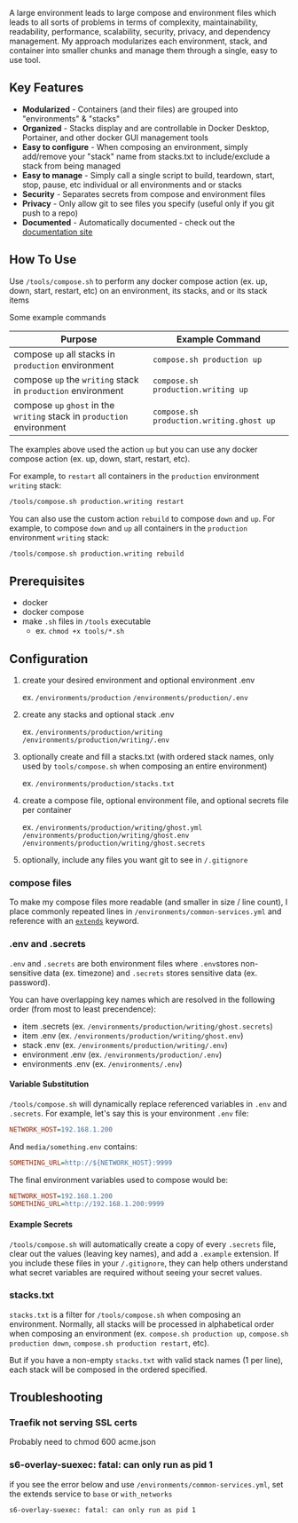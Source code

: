A large environment leads to large compose and environment files which leads to all sorts of problems in terms of complexity, maintainability, readability, performance, scalability, security, privacy, and dependency management. My approach modularizes each environment, stack, and container into smaller chunks and manage them through a single, easy to use tool.

## Key Features

- **Modularized** - Containers (and their files) are grouped into "environments" & "stacks"
- **Organized** - Stacks display and are controllable in Docker Desktop, Portainer, and other docker GUI management tools
- **Easy to configure** - When composing an environment, simply add/remove your "stack" name from stacks.txt to include/exclude a stack from being managed
- **Easy to manage** - Simply call a single script to build, teardown, start, stop, pause, etc individual or all environments and or stacks
- **Security** - Separates secrets from compose and environment files
- **Privacy** - Only allow git to see files you specify (useful only if you git push to a repo)
- **Documented** - Automatically documented - check out the [documentation site](https://jessewebdotcom.github.io/self-hosted/)

## How To Use

Use `/tools/compose.sh` to perform any docker compose action (ex. up, down, start, restart, etc) on an environment, its stacks, and or its stack items

Some example commands

| Purpose                                                            | Example Command                     |
| ------------------------------------------------------------------ | ----------------------------------- |
| compose `up` all stacks in `production` environment                      | `compose.sh production up`                |
| compose `up` the `writing` stack in `production` environment            | `compose.sh production.writing up`       |
| compose `up` `ghost` in the `writing` stack in `production` environment | `compose.sh production.writing.ghost up` |

The examples above used the action `up` but you can use any docker compose action (ex. up, down, start, restart, etc).

For example, to `restart` all containers in the `production` environment `writing` stack:

```bash
/tools/compose.sh production.writing restart
```

You can also use the custom action `rebuild` to compose `down` and `up`.
For example, to compose `down` and `up` all containers in the `production` environment `writing` stack:

```bash
/tools/compose.sh production.writing rebuild
```

## Prerequisites

- docker
- docker compose
- make `.sh` files in `/tools` executable
   - ex. `chmod +x tools/*.sh`

## Configuration

1. create your desired environment and optional environment .env

   ex.
   `/environments/production`
   `/environments/production/.env`

2. create any stacks and optional stack .env

   ex.
   `/environments/production/writing`
   `/environments/production/writing/.env`

3. optionally create and fill a stacks.txt (with ordered stack names, only used by `tools/compose.sh` when composing an entire environment)

   ex.
   `/environments/production/stacks.txt`

4. create a compose file, optional environment file, and optional secrets file per container

   ex.
   `/environments/production/writing/ghost.yml`
   `/environments/production/writing/ghost.env`
   `/environments/production/writing/ghost.secrets`

5. optionally, include any files you want git to see in `/.gitignore`

### compose files

To make my compose files more readable (and smaller in size / line count), I place commonly repeated lines in `/environments/common-services.yml` and reference with an [`extends`](https://docs.docker.com/compose/extends/) keyword.

### .env and .secrets

`.env` and `.secrets` are both environment files where `.env`stores non-sensitive data (ex. timezone) and `.secrets` stores sensitive data (ex. password).

You can have overlapping key names which are resolved in the following order (from most to least precendence):

- item .secrets (ex. `/environments/production/writing/ghost.secrets`)
- item .env (ex. `/environments/production/writing/ghost.env`)
- stack .env (ex. `/environments/production/writing/.env`)
- environment .env (ex. `/environments/production/.env`)
- environments .env (ex. `/environments/.env`)

#### Variable Substitution

`/tools/compose.sh` will dynamically replace referenced variables in `.env` and `.secrets`. For example, let's say this is your environment `.env` file:

```ini
NETWORK_HOST=192.168.1.200
```

And `media/something.env` contains:

```ini
SOMETHING_URL=http://${NETWORK_HOST}:9999
```

The final environment variables used to compose would be:

```ini
NETWORK_HOST=192.168.1.200
SOMETHING_URL=http://192.168.1.200:9999
```

#### Example Secrets

`/tools/compose.sh` will automatically create a copy of every `.secrets` file, clear out the values (leaving key names), and add a `.example` extension. If you include these files in your `/.gitignore`, they can help others understand what secret variables are required without seeing your secret values.

### stacks.txt

`stacks.txt` is a filter for `/tools/compose.sh` when composing an environment. Normally, all stacks will be processed in alphabetical order when composing an environment (ex. `compose.sh production up`, `compose.sh production down`, `compose.sh production restart`, etc).

But if you have a non-empty `stacks.txt` with valid stack names (1 per line), each stack will be composed in the ordered specified.

## Troubleshooting

### Traefik not serving SSL certs

Probably need to chmod 600 acme.json

### s6-overlay-suexec: fatal: can only run as pid 1

if you see the error below and use `/environments/common-services.yml`, set the extends service to `base` or `with_networks`

```bash
s6-overlay-suexec: fatal: can only run as pid 1
```
